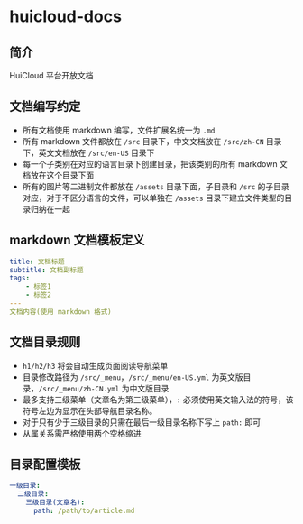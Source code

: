 # huicloud-docs

## 简介

HuiCloud 平台开放文档

## 文档编写约定

* 所有文档使用 markdown 编写，文件扩展名统一为 `.md`
* 所有 markdown 文件都放在 `/src` 目录下，中文文档放在 `/src/zh-CN` 目录下，英文文档放在 `/src/en-US` 目录下
* 每一个子类别在对应的语言目录下创建目录，把该类别的所有 markdown 文档放在这个目录下面
* 所有的图片等二进制文件都放在 `/assets` 目录下面，子目录和 `/src` 的子目录对应，对于不区分语言的文件，可以单独在 `/assets` 目录下建立文件类型的目录归纳在一起

## markdown 文档模板定义

```yaml
title: 文档标题
subtitle: 文档副标题
tags:
    - 标签1
    - 标签2
---
文档内容(使用 markdown 格式)
```

## 文档目录规则

* `h1/h2/h3` 将会自动生成页面阅读导航菜单
* 目录修改路径为 `/src/_menu`，`/src/_menu/en-US.yml` 为英文版目录，`/src/_menu/zh-CN.yml` 为中文版目录
* 最多支持三级菜单（文章名为第三级菜单），`:` 必须使用英文输入法的符号，该符号左边为显示在头部导航目录名称。
* 对于只有少于三级目录的只需在最后一级目录名称下写上 `path:` 即可
* 从属关系需严格使用两个空格缩进

## 目录配置模板

```yaml
一级目录:
  二级目录:
    三级目录(文章名):
      path: /path/to/article.md
```
